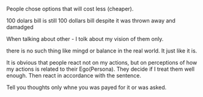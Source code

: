 People chose options that will cost less (cheaper).

100 dolars bill is still 100 dollars bill despite it was thrown away and damadged

When talking about other - I tolk about my vision of them only.

there is no such thing like mingd or balance in the real world. It just like it is.

It is obvious that people react not on my actions, but on perceptions of how my actions is related to their Ego(Persona). They decide if I treat them well enough. Then react in accordance with the sentence.

Tell you thoughts only whne you was payed for it or was asked.
